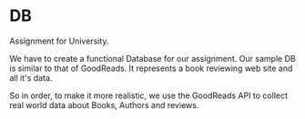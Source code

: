 # DB
Assignment for University.

We have to create a functional Database for our assignment.
Our sample DB is similar to that of GoodReads. It represents a book reviewing web site
and all it's data.

So in order, to make it more realistic, we use the GoodReads API to collect
real world data about Books, Authors and reviews.
